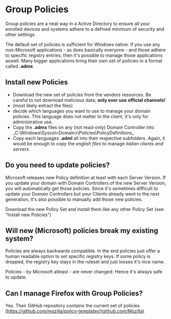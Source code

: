 # Group Policies
Group policies are a neat way in a Active Directory to ensure all your enrolled devices and systems adhere to a defined minimum of security and other settings.

The default set of policies is sufficient for Windows native. If you use any non-Microsoft applications - as does basically everyone - and those adhere to specific registry entries, then it's possible to manage those applications aswell. Many bigger applications bring their own set of policies in a format called **.admx**.

## Install new Policies
* Download the new set of policies from the vendors resources. Be careful to not download malicious data; **only ever use official channels!**
* (most likely extract the files)
* decide which languages you want to use to manage your domain policies. This language does not matter to the client, it's only for administrative use.
* Copy the **.admx** files on any (not read-only) Domain Controller into _C:\Windows\Sysvol\<Domain>\Policies\PolicyDefinitions\_
* Copy each languages **.adml** all into their respective subfolders. Again, it would be enough to copy the *english files* to manage *italian clients and servers*.

## Do you need to update policies?
Microsoft releases new Policy definition at least with each Server Version. If you  update your domain with Domain Controllers of the new Server Version, you will automatically get those policies. Since it's sometimes difficult to update your Domain Controllers but your Clients already went to the next generation, it's also possible to manually add those new policies.

Download the new Policy Set and install them like any other Policy Set (see "Install new Policies")

## Will new (Microsoft) policies break my existing system?
Policies are always backwards compatible. In the end policies just offer a human readable option to set specific registry keys. If some policy is dropped, the registry key stays in the ruleset and just looses it's nice name.

Policies - by Microsoft atleast - are never changed. Hence it's always safe to update.

## Can I manage Firefox with Group Policies?
Yes. Their GitHub repository contains the current set of policies [https://github.com/mozilla/policy-templates](github.com/Mozilla)
